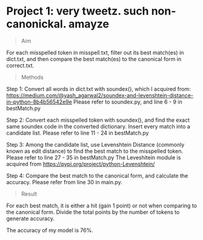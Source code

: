 # Project 1: very tweetz. such non-canonickal. amayze

> Aim

For each misspelled token in misspell.txt, filter out its best match(es) in dict.txt,
and then compare the best match(es) to the canonical form in correct.txt.

> Methods

Step 1: Convert all words in dict.txt with soundex(), which I acquired from:
https://medium.com/@yash_agarwal2/soundex-and-levenshtein-distance-in-python-8b4b56542e9e
Please refer to soundex.py, and line 6 - 9 in bestMatch.py

Step 2: Convert each misspelled token with soundex(), and find the exact same soundex code in the converted dictionary.
Insert every match into a candidate list. Please refer to line 11 - 24 in bestMatch.py

Step 3: Among the candidate list, use Levenshtein Distance (commonly known as edit distance)
to find the best match to the misspelled token. Please refer to line 27 - 35 in bestMatch.py
The Leveshitein module is acquired from https://pypi.org/project/python-Levenshtein/

Step 4: Compare the best match to the canonical form, and calculate the accuracy. Please refer from line 30 in main.py.

> Result

For each best match, it is either a hit (gain 1 point) or not when comparing to the canonical form.
Divide the total points by the number of tokens to generate accuracy.

The accuracy of my model is 76%.